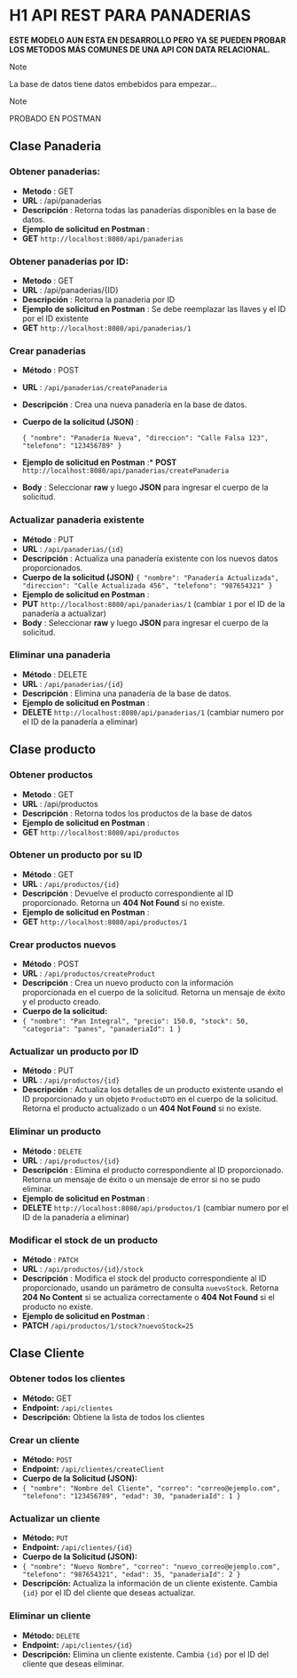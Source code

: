 # H1 API REST PARA PANADERIAS

**ESTE MODELO AUN ESTA EN DESARROLLO PERO YA SE PUEDEN PROBAR LOS METODOS MÁS COMUNES DE UNA API CON DATA RELACIONAL.**

 >[!NOTE]
 >La base de datos tiene datos embebidos para empezar...

>[!NOTE]
>PROBADO EN POSTMAN

## Clase Panaderia

### Obtener panaderias:

* **Metodo** : GET
* **URL** : /api/panaderias
* **Descripción** : Retorna todas las panaderías disponibles en la base de datos.
* **Ejemplo de solicitud en Postman** :
* **GET** `http://localhost:8080/api/panaderias`

### Obtener panaderias por ID:

* **Metodo** : GET
* **URL** : /api/panaderias/{ID}
* **Descripción** : Retorna la panaderia por ID
* **Ejemplo de solicitud en Postman** : Se debe reemplazar las llaves y el ID por el ID existente
* **GET** `http://localhost:8080/api/panaderias/1`

### Crear panaderias

* **Método** : POST
* **URL** : `/api/panaderias/createPanaderia`
* **Descripción** : Crea una nueva panadería en la base de datos.
* **Cuerpo de la solicitud (JSON)** :

  `{ "nombre": "Panadería Nueva", "direccion": "Calle Falsa 123", "telefono": "123456789" } `
* **Ejemplo de solicitud en Postman** :* **POST** `http://localhost:8080/api/panaderias/createPanaderia`
* **Body** : Seleccionar **raw** y luego **JSON** para ingresar el cuerpo de la solicitud.

### Actualizar panaderia existente

* **Método** : PUT
* **URL** : `/api/panaderias/{id}`
* **Descripción** : Actualiza una panadería existente con los nuevos datos proporcionados.
* **Cuerpo de la solicitud (JSON)**
  `{ "nombre": "Panadería Actualizada", "direccion": "Calle Actualizada 456", "telefono": "987654321" }`
* **Ejemplo de solicitud en Postman** :
* **PUT** `http://localhost:8080/api/panaderias/1` (cambiar `1` por el ID de la panadería a actualizar)
* **Body** : Seleccionar **raw** y luego **JSON** para ingresar el cuerpo de la solicitud.

### Eliminar una panaderia

* **Método** : DELETE
* **URL** : `/api/panaderias/{id}`
* **Descripción** : Elimina una panadería de la base de datos.
* **Ejemplo de solicitud en Postman** :
* **DELETE** `http://localhost:8080/api/panaderias/1` (cambiar numero por el ID de la panadería a eliminar)

## Clase producto

### Obtener productos

* **Metodo** : GET
* **URL** : /api/productos
* **Descripción** : Retorna todos los productos de la base de datos
* **Ejemplo de solicitud en Postman** :
* **GET** `http://localhost:8080/api/productos`

### Obtener un producto por su ID

* **Método** : GET
* **URL** : `/api/productos/{id}`
* **Descripción** : Devuelve el producto correspondiente al ID proporcionado. Retorna un **404 Not Found** si no existe.
* **Ejemplo de solicitud en Postman** :
* **GET** `http://localhost:8080/api/productos/1`

### Crear productos nuevos

* **Método** : POST
* **URL** : `/api/productos/createProduct`
* **Descripción** : Crea un nuevo producto con la información proporcionada en el cuerpo de la solicitud. Retorna un mensaje de éxito y el producto creado.
* **Cuerpo de la solicitud:**
* `{ "nombre": "Pan Integral", "precio": 150.0, "stock": 50, "categoria": "panes", "panaderiaId": 1 }`

### Actualizar un producto por ID

* **Método** : PUT
* **URL** : `/api/productos/{id}`
* **Descripción** : Actualiza los detalles de un producto existente usando el ID proporcionado y un objeto `ProductoDTO` en el cuerpo de la solicitud. Retorna el producto actualizado o un **404 Not Found** si no existe.

### Eliminar un producto

* **Método** : `DELETE`
* **URL** : `/api/productos/{id}`
* **Descripción** : Elimina el producto correspondiente al ID proporcionado. Retorna un mensaje de éxito o un mensaje de error si no se pudo eliminar.
* **Ejemplo de solicitud en Postman** :
* **DELETE** `http://localhost:8080/api/productos/1` (cambiar numero por el ID de la panadería a eliminar)

### Modificar el stock de un producto

* **Método** : `PATCH`
* **URL** : `/api/productos/{id}/stock`
* **Descripción** : Modifica el stock del producto correspondiente al ID proporcionado, usando un parámetro de consulta `nuevoStock`. Retorna **204 No Content** si se actualiza correctamente o **404 Not Found** si el producto no existe.
* **Ejemplo de solicitud en Postman** :
* **PATCH** `/api/productos/1/stock?nuevoStock=25`

## Clase Cliente

### Obtener todos los clientes

* **Método:** GET
* **Endpoint:** `/api/clientes`
* **Descripción:** Obtiene la lista de todos los clientes

### Crear un cliente

* **Método:** `POST`
* **Endpoint:** `/api/clientes/createClient`
* **Cuerpo de la Solicitud (JSON):**
* `{ "nombre": "Nombre del Cliente", "correo": "correo@ejemplo.com", "telefono": "123456789", "edad": 30, "panaderiaId": 1 }`

### Actualizar un cliente

* **Método:** `PUT`
* **Endpoint:** `/api/clientes/{id}`
* **Cuerpo de la Solicitud (JSON):**
* `{ "nombre": "Nuevo Nombre", "correo": "nuevo_correo@ejemplo.com", "telefono": "987654321", "edad": 35, "panaderiaId": 2 }`
* **Descripción:** Actualiza la información de un cliente existente. Cambia `{id}` por el ID del cliente que deseas actualizar.

### Eliminar un cliente

* **Método:** `DELETE`
* **Endpoint:** `/api/clientes/{id}`
* **Descripción:** Elimina un cliente existente. Cambia `{id}` por el ID del cliente que deseas eliminar.
